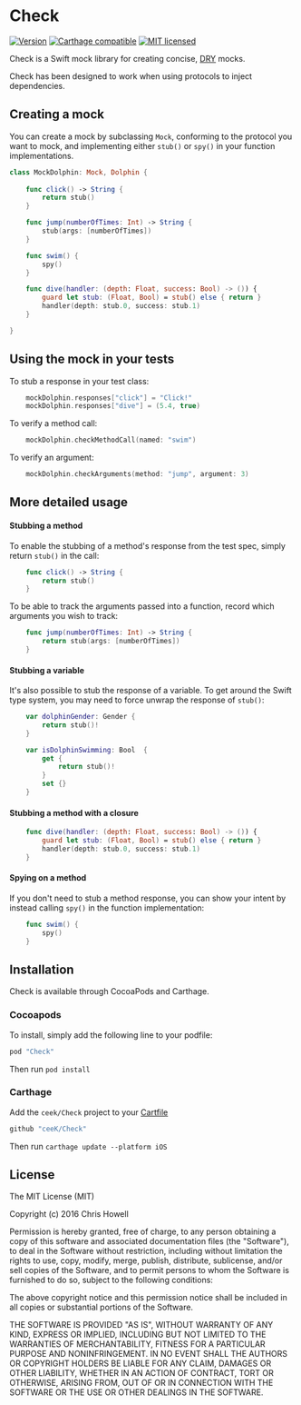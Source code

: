 # Check

[![Version](https://img.shields.io/cocoapods/v/Check.svg?style=flat)](http://cocoapods.org/pods/Check) [![Carthage compatible](https://img.shields.io/badge/Carthage-compatible-4BC51D.svg?style=flat)](https://github.com/Carthage/Carthage)
 [![MIT licensed](https://img.shields.io/badge/license-MIT-blue.svg)](https://raw.githubusercontent.com/hyperium/hyper/master/LICENSE)

Check is a Swift mock library for creating concise, [DRY](https://en.wikipedia.org/wiki/Don%27t_repeat_yourself) mocks.

Check has been designed to work when using protocols to inject dependencies. 

## Creating a mock

You can create a mock by subclassing `Mock`, conforming to the protocol you want to mock, and implementing either `stub()` or `spy()` in your function implementations.

```swift
class MockDolphin: Mock, Dolphin {
	
	func click() -> String {
		return stub()
	}

	func jump(numberOfTimes: Int) -> String {
		stub(args: [numberOfTimes])
	}

	func swim() {
		spy()
	}

	func dive(handler: (depth: Float, success: Bool) -> ()) {
		guard let stub: (Float, Bool) = stub() else { return }
		handler(depth: stub.0, success: stub.1)
	}

}
```

## Using the mock in your tests 

To stub a response in your test class:

```swift
	mockDolphin.responses["click"] = "Click!"
	mockDolphin.responses["dive"] = (5.4, true)
```

To verify a method call:

```swift
	mockDolphin.checkMethodCall(named: "swim")
```

To verify an argument:

```swift
	mockDolphin.checkArguments(method: "jump", argument: 3)
```

## More detailed usage

#### Stubbing a method

To enable the stubbing of a method's response from the test spec, simply return `stub()` in the call:

```swift
	func click() -> String {
		return stub()
	}
```

To be able to track the arguments passed into a function, record which arguments you wish to track:

```swift
	func jump(numberOfTimes: Int) -> String {
		return stub(args: [numberOfTimes])
	}
```

#### Stubbing a variable

It's also possible to stub the response of a variable. To get around the Swift type system, you may need to force unwrap the response of `stub()`: 

```swift
	var dolphinGender: Gender {
		return stub()!
	}

	var isDolphinSwimming: Bool  {
        get {
            return stub()!
        }
        set {}
    }
```

#### Stubbing a method with a closure

```swift
	func dive(handler: (depth: Float, success: Bool) -> ()) {
		guard let stub: (Float, Bool) = stub() else { return }
		handler(depth: stub.0, success: stub.1)
	}
```

#### Spying on a method

If you don't need to stub a method response, you can show your intent by instead calling `spy()` in the function implementation:

```swift
	func swim() {
		spy()
	}
```

## Installation

Check is available through CocoaPods and Carthage. 

### Cocoapods

To install, simply add the following line to your podfile:

```ruby
pod "Check"
```

Then run `pod install`

### Carthage

Add the `ceek/Check` project to your [Cartfile](https://github.com/Carthage/Carthage/blob/master/Documentation/Artifacts.md#cartfile)

```ruby
github "ceeK/Check"
```

Then run `carthage update --platform iOS`

## License
The MIT License (MIT)

Copyright (c) 2016 Chris Howell

Permission is hereby granted, free of charge, to any person obtaining a copy of this software and associated documentation files (the "Software"), to deal in the Software without restriction, including without limitation the rights to use, copy, modify, merge, publish, distribute, sublicense, and/or sell copies of the Software, and to permit persons to whom the Software is furnished to do so, subject to the following conditions:

The above copyright notice and this permission notice shall be included in all copies or substantial portions of the Software.

THE SOFTWARE IS PROVIDED "AS IS", WITHOUT WARRANTY OF ANY KIND, EXPRESS OR IMPLIED, INCLUDING BUT NOT LIMITED TO THE WARRANTIES OF MERCHANTABILITY, FITNESS FOR A PARTICULAR PURPOSE AND NONINFRINGEMENT. IN NO EVENT SHALL THE AUTHORS OR COPYRIGHT HOLDERS BE LIABLE FOR ANY CLAIM, DAMAGES OR OTHER LIABILITY, WHETHER IN AN ACTION OF CONTRACT, TORT OR OTHERWISE, ARISING FROM, OUT OF OR IN CONNECTION WITH THE SOFTWARE OR THE USE OR OTHER DEALINGS IN THE SOFTWARE.